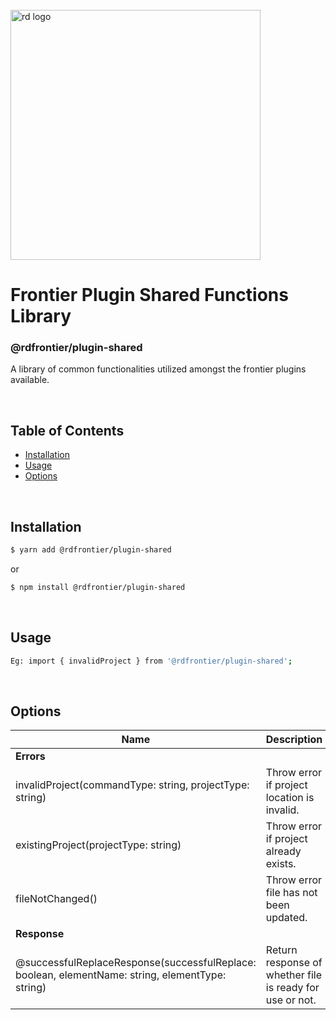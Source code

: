 
<div align="left">
  <br/>
  <a href="https://www.realdecoy.com/jamaica/" title="REALDECOY">
    <img width=400px src="https://www.realdecoy.com/wp-content/uploads/2019/02/Realdecoy-logo-transparent.png" alt="rd logo">
  </a>
  <br/>
</div>

# Frontier Plugin Shared Functions Library

### @rdfrontier/plugin-shared
A library of common functionalities utilized amongst the frontier plugins available. 


&nbsp;
&nbsp;
&nbsp;
<!-- custom-toc --> 
## Table of Contents

* [Installation](#install)
* [Usage](#usage)
* [Options](#options)
<!-- custom-tocstop -->

&nbsp;
&nbsp;
&nbsp;
&nbsp;

## Installation

```sh
$ yarn add @rdfrontier/plugin-shared
```

or 

```sh
$ npm install @rdfrontier/plugin-shared
```

&nbsp;
&nbsp;

## Usage

```sh
Eg: import { invalidProject } from '@rdfrontier/plugin-shared';
```


&nbsp;
&nbsp;

## Options

| Name | Description  | 
| --- | ------------- | 
| **Errors**                            |                                                |
| invalidProject(commandType: string, projectType: string)  | Throw error if project location is invalid.     |
| existingProject(projectType: string) | Throw error if project already exists.        |
| fileNotChanged()                     | Throw error file has not been updated. <br /> |
| **Response**                          |                                              |
| @successfulReplaceResponse(successfulReplace: boolean, elementName: string, elementType: string)           | Return response of whether file is ready for use or not.    |

&nbsp;
&nbsp;
